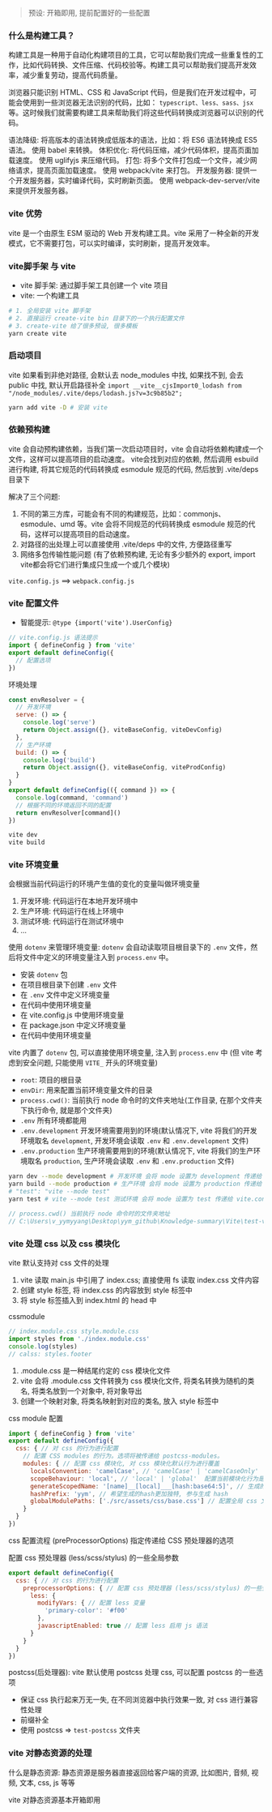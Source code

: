 > 预设: 开箱即用, 提前配置好的一些配置

### 什么是构建工具？

构建工具是一种用于自动化构建项目的工具，它可以帮助我们完成一些重复性的工作，比如代码转换、文件压缩、代码校验等。构建工具可以帮助我们提高开发效率，减少重复劳动，提高代码质量。

浏览器只能识别 HTML、CSS 和 JavaScript 代码，但是我们在开发过程中，可能会使用到一些浏览器无法识别的代码，比如： `typescript、less、sass、jsx` 等。这时候我们就需要构建工具来帮助我们将这些代码转换成浏览器可以识别的代码。

语法降级: 将高版本的语法转换成低版本的语法，比如：将 ES6 语法转换成 ES5 语法。 使用 babel 来转换。
体积优化: 将代码压缩，减少代码体积，提高页面加载速度。 使用 uglifyjs 来压缩代码。
打包: 将多个文件打包成一个文件，减少网络请求，提高页面加载速度。 使用 webpack/vite 来打包。
开发服务器: 提供一个开发服务器，实时编译代码，实时刷新页面。 使用 webpack-dev-server/vite 来提供开发服务器。

### vite 优势

vite 是一个由原生 ESM 驱动的 Web 开发构建工具。vite 采用了一种全新的开发模式，它不需要打包，可以实时编译，实时刷新，提高开发效率。

### vite脚手架 与 vite

- vite 脚手架: 通过脚手架工具创建一个 vite 项目
- vite: 一个构建工具

```bash
# 1. 全局安装 vite 脚手架
# 2. 直接运行 create-vite bin 目录下的一个执行配置文件
# 3. create-vite 给了很多预设, 很多模板
yarn create vite
```

### 启动项目

vite 如果看到非绝对路径, 会默认去 node_modules 中找, 如果找不到, 会去 public 中找, 默认开启路径补全
`import __vite__cjsImport0_lodash from "/node_modules/.vite/deps/lodash.js?v=3c9b85b2";`

```bash
yarn add vite -D # 安装 vite
```

### 依赖预构建

vite 会自动预构建依赖，当我们第一次启动项目时，vite 会自动将依赖构建成一个文件，这样可以提高项目的启动速度。 vite会找到对应的依赖, 然后调用 esbuild 进行构建, 将其它规范的代码转换成 esmodule 规范的代码, 然后放到 .vite/deps 目录下

解决了三个问题: 

1. 不同的第三方库，可能会有不同的构建规范，比如：commonjs、esmodule、umd 等。vite 会将不同规范的代码转换成 esmodule 规范的代码，这样可以提高项目的启动速度。
2. 对路径的出处理上可以直接使用 .vite/deps 中的文件, 方便路径重写
3. 网络多包传输性能问题 (有了依赖预构建, 无论有多少额外的 export, import vite都会将它们进行集成只生成一个或几个模块)

`vite.config.js` ==> `webpack.config.js`

### vite 配置文件


- 智能提示:  `@type {import('vite').UserConfig}`

```js
// vite.config.js 语法提示
import { defineConfig } from 'vite'
export default defineConfig({
  // 配置选项
})
```

环境处理

```js
const envResolver = {
  // 开发环境
  serve: () => {
    console.log('serve')
    return Object.assign({}, viteBaseConfig, viteDevConfig)
  },
  // 生产环境
  build: () => {
    console.log('build')
    return Object.assign({}, viteBaseConfig, viteProdConfig)
  }
}
export default defineConfig(({ command }) => {
  console.log(command, 'command')
  // 根据不同的环境返回不同的配置
  return envResolver[command]()
})

vite dev
vite build
```

### vite 环境变量

会根据当前代码运行的环境产生值的变化的变量叫做环境变量

1. 开发环境: 代码运行在本地开发环境中
2. 生产环境: 代码运行在线上环境中
3. 测试环境: 代码运行在测试环境中
4. ...

使用 `dotenv` 来管理环境变量: `dotenv` 会自动读取项目根目录下的 `.env` 文件，然后将文件中定义的环境变量注入到 `process.env` 中。

- 安装 `dotenv` 包
- 在项目根目录下创建 `.env` 文件
- 在 `.env` 文件中定义环境变量
- 在代码中使用环境变量
- 在 vite.config.js 中使用环境变量
- 在 package.json 中定义环境变量
- 在代码中使用环境变量

vite 内置了 `dotenv` 包, 可以直接使用环境变量, 注入到 `process.env` 中 (但 vite 考虑到安全问题, 只能使用 `VITE_` 开头的环境变量)

- `root`: 项目的根目录
- `envDir`: 用来配置当前环境变量文件的目录
- `process.cwd()`: 当前执行 node 命令时的文件夹地址(工作目录, 在那个文件夹下执行命令, 就是那个文件夹)
- `.env` 所有环境都能用
- `.env.development` 开发环境需要用到的环境(默认情况下, vite 将我们的开发环境取名 `development`, 开发环境会读取 `.env` 和 `.env.development` 文件)
- `.env.production` 生产环境需要用到的环境(默认情况下, vite 将我们的生产环境取名 `production`, 生产环境会读取 `.env` 和 `.env.production` 文件)

```bash
yarn dev --mode development # 开发环境 会将 mode 设置为 development 传递给 vite.config.js
yarn build --mode production # 生产环境 会将 mode 设置为 production 传递给 vite.config.js
# "test": "vite --mode test"
yarn test # vite --mode test 测试环境 会将 mode 设置为 test 传递给 vite.config.js
```

```js
// process.cwd() 当前执行 node 命令时的文件夹地址
// C:\Users\v_yymyyang\Desktop\yym_github\Knowledge-summary\Vite\test-vite

```

### vite 处理 css 以及 css 模块化

vite 默认支持对 css 文件的处理

1. vite 读取 main.js 中引用了 index.css; 直接使用 fs 读取 index.css 文件内容
2. 创建 style 标签, 将 index.css 的内容放到 style 标签中
3. 将 style 标签插入到 index.html 的 head 中

cssmodule

```js
// index.module.css style.module.css
import styles from './index.module.css'
console.log(styles)
// calss: styles.footer
```

1. .module.css 是一种结尾约定的 css 模块化文件
2. vite 会将 .module.css 文件转换为 css 模块化文件, 将类名转换为随机的类名, 将类名放到一个对象中, 将对象导出
3. 创建一个映射对象, 将类名映射到对应的类名, 放入 style 标签中

css module 配置

```js
import { defineConfig } from 'vite'
export default defineConfig({
  css: { // 对 css 的行为进行配置
    // 配置 CSS modules 的行为。选项将被传递给 postcss-modules。
    modules: { // 配置 css 模块化, 对 css 模块化默认行为进行覆盖
      localsConvention: 'camelCase', // 'camelCase' | 'camelCaseOnly' | 'dashes' 中划线 | 'dashesOnly'  修改生成配置对象的key的展示形式
      scopeBehaviour: 'local', // 'local' | 'global'  配置当前模块化行为是模块化还是全局化 local 默认代表开启模块化
      generateScopedName: '[name]__[local]___[hash:base64:5]', // 生成的类名名字规则
      hashPrefix: 'yym', // 希望生成的hash更加独特, 参与生成 hash
      globalModulePaths: ['./src/assets/css/base.css'] // 配置全局 css 文件, 这些文件不会被模块化, 不想参与 css 模块化的路径
    }
  }
})
```

css 配置流程 (preProcessorOptions) 指定传递给 CSS 预处理器的选项

配置 css 预处理器 (less/scss/stylus) 的一些全局参数

```js
export default defineConfig({
  css: { // 对 css 的行为进行配置
    preprocessorOptions: { // 配置 css 预处理器 (less/scss/stylus) 的一些全局参数
      less: {
        modifyVars: { // 配置 less 变量
          'primary-color': '#f00'
        },
        javascriptEnabled: true // 配置 less 启用 js 语法
      }
    }
  }
})
```

postcss(后处理器): vite 默认使用 postcss 处理 css, 可以配置 postcss 的一些选项

- 保证 css 执行起来万无一失, 在不同浏览器中执行效果一致, 对 css 进行兼容性处理
- 前缀补全
- 使用 postcss => `test-postcss` 文件夹


### vite 对静态资源的处理

什么是静态资源: 静态资源是服务器直接返回给客户端的资源, 比如图片, 音频, 视频, 文本, css, js 等等

vite 对静态资源基本开箱即用
